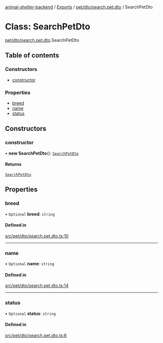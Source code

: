 [animal-shelter-backend](../README.md) / [Exports](../modules.md) / [pet/dto/search.pet.dto](../modules/pet_dto_search_pet_dto.md) / SearchPetDto

# Class: SearchPetDto

[pet/dto/search.pet.dto](../modules/pet_dto_search_pet_dto.md).SearchPetDto

## Table of contents

### Constructors

- [constructor](pet_dto_search_pet_dto.SearchPetDto.md#constructor)

### Properties

- [breed](pet_dto_search_pet_dto.SearchPetDto.md#breed)
- [name](pet_dto_search_pet_dto.SearchPetDto.md#name)
- [status](pet_dto_search_pet_dto.SearchPetDto.md#status)

## Constructors

### constructor

• **new SearchPetDto**(): [`SearchPetDto`](pet_dto_search_pet_dto.SearchPetDto.md)

#### Returns

[`SearchPetDto`](pet_dto_search_pet_dto.SearchPetDto.md)

## Properties

### breed

• `Optional` **breed**: `string`

#### Defined in

[src/pet/dto/search.pet.dto.ts:10](https://github.com/B4LiN7/animal-shelter-backend/blob/433cf0c1c0d87c638e9f68cdba4d5975f6f24447/src/pet/dto/search.pet.dto.ts#L10)

___

### name

• `Optional` **name**: `string`

#### Defined in

[src/pet/dto/search.pet.dto.ts:14](https://github.com/B4LiN7/animal-shelter-backend/blob/433cf0c1c0d87c638e9f68cdba4d5975f6f24447/src/pet/dto/search.pet.dto.ts#L14)

___

### status

• `Optional` **status**: `string`

#### Defined in

[src/pet/dto/search.pet.dto.ts:6](https://github.com/B4LiN7/animal-shelter-backend/blob/433cf0c1c0d87c638e9f68cdba4d5975f6f24447/src/pet/dto/search.pet.dto.ts#L6)
